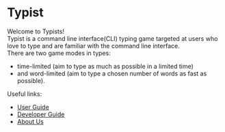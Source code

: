 # Typist

Welcome to Typists!   
Typist is a command line interface(CLI) typing game targeted at users who love to type and are
familiar with the command line interface.  
There are two game modes in types:  
* time-limited (aim to type as much as possible in a limited time)   
* and word-limited (aim to type a chosen  number of words as fast as possible).

Useful links:
* [User Guide](UserGuide.md)
* [Developer Guide](DeveloperGuide.md)
* [About Us](AboutUs.md)

